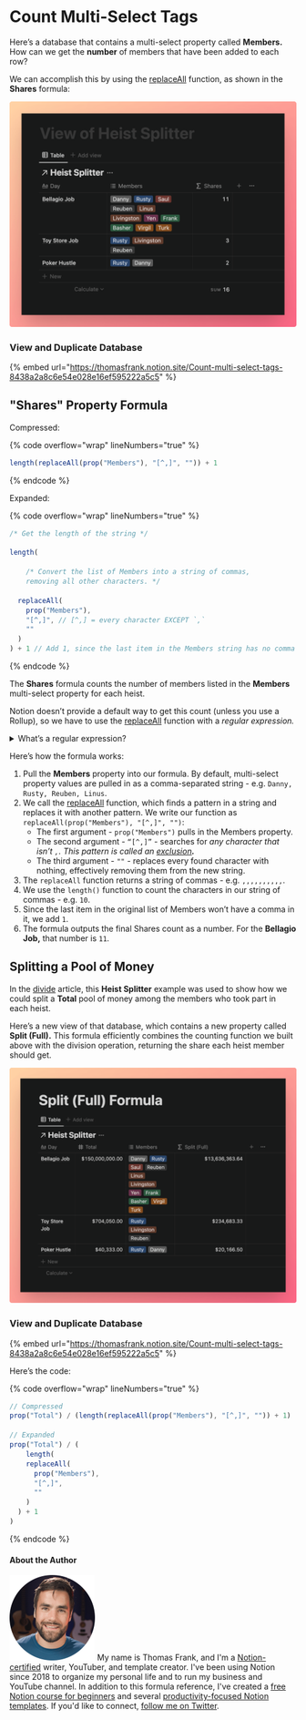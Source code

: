 # Count Multi-Select Tags

Here’s a database that contains a multi-select property called **Members.** How can we get the **number** of members that have been added to each row?

We can accomplish this by using the [replaceAll](../formula-components/functions/replaceall.md) function, as shown in the **Shares** formula:

![](<../.gitbook/assets/Split Counter.png>)

### View and Duplicate Database

{% embed url="https://thomasfrank.notion.site/Count-multi-select-tags-8438a2a8c6e54e028e16ef595222a5c5" %}

## "Shares" Property Formula

Compressed:

{% code overflow="wrap" lineNumbers="true" %}
```jsx
length(replaceAll(prop("Members"), "[^,]", "")) + 1
```
{% endcode %}

Expanded:

{% code overflow="wrap" lineNumbers="true" %}
```jsx
/* Get the length of the string */

length(

	/* Convert the list of Members into a string of commas, 
	removing all other characters. */

  replaceAll(
    prop("Members"),
    "[^,]", // [^,] = every character EXCEPT `,`
    ""
  )
) + 1 // Add 1, since the last item in the Members string has no comma
```
{% endcode %}

The **Shares** formula counts the number of members listed in the **Members** multi-select property for each heist.

Notion doesn’t provide a default way to get this count (unless you use a Rollup), so we have to use the [replaceAll](../formula-components/functions/replaceall.md) function with a _regular expression._

<details>

<summary>What’s a regular expression?</summary>

Regular expressions are essentially combinations of characters that match patterns in a string of text.

These can be very complex, and it can take a while to learn how to use regular expressions comfortably. [RegexOne](https://regexone.com/) is a good resource for getting started.

</details>

Here’s how the formula works:

1. Pull the **Members** property into our formula. By default, multi-select property values are pulled in as a comma-separated string - e.g. `Danny, Rusty, Reuben, Linus`.
2. We call the [replaceAll](../formula-components/functions/replaceall.md) function, which finds a pattern in a string and replaces it with another pattern. We write our function as `replaceAll(prop("Members"), "[^,]", "")`:
   * The first argument - `prop("Members")` pulls in the Members property.
   * The second argument - `“[^,]”` - searches for _any character that isn’t `,`. This pattern is called an_ [_exclusion_](https://chortle.ccsu.edu/finiteautomata/Section07/sect07\_12.html)_**.**_
   * The third argument - `""` - replaces every found character with nothing, effectively removing them from the new string.
3. The `replaceAll` function returns a string of commas - e.g. `,,,,,,,,,,`.
4. We use the `length()` function to count the characters in our string of commas - e.g. `10`.
5. Since the last item in the original list of Members won’t have a comma in it, we add `1`.
6. The formula outputs the final Shares count as a number. For the **Bellagio Job,** that number is `11`.

## Splitting a Pool of Money

In the [divide](../formula-components/operators/divide.md) article, this **Heist Splitter** example was used to show how we could split a **Total** pool of money among the members who took part in each heist.

Here’s a new view of that database, which contains a new property called **Split (Full).** This formula efficiently combines the counting function we built above with the division operation, returning the share each heist member should get.

![](<../.gitbook/assets/Split Full.png>)

### View and Duplicate Database

{% embed url="https://thomasfrank.notion.site/Count-multi-select-tags-8438a2a8c6e54e028e16ef595222a5c5" %}

Here’s the code:

{% code overflow="wrap" lineNumbers="true" %}
```jsx
// Compressed
prop("Total") / (length(replaceAll(prop("Members"), "[^,]", "")) + 1)

// Expanded
prop("Total") / (  
	length(
    replaceAll(
      prop("Members"),
      "[^,]",
      ""
    )
  ) + 1 
)
```
{% endcode %}

#### About the Author

<img src="../.gitbook/assets/Notion Fundamentals with Thomas Frank - Avatar 2021 compressed (1).png" alt="" data-size="line"> My name is Thomas Frank, and I'm a [Notion-certified](https://www.credly.com/badges/95fae13a-17bf-4b4a-a3d2-d58c8a3e6a2a/public\_url) writer, YouTuber, and template creator. I've been using Notion since 2018 to organize my personal life and to run my business and YouTube channel. In addition to this formula reference, I've created a [free Notion course for beginners](https://thomasjfrank.com/fundamentals/) and several [productivity-focused Notion templates](https://thomasjfrank.com/templates/). If you'd like to connect, [follow me on Twitter](https://twitter.com/TomFrankly).
